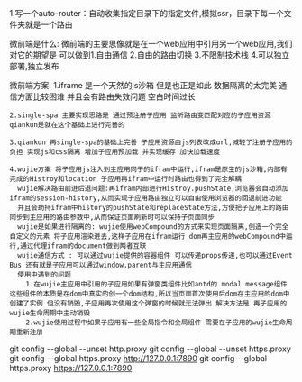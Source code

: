 <!--
 * @Author: yjl
 * @Date: 2024-05-10 09:15:11
 * @LastEditors: yjl
 * @LastEditTime: 2024-06-27 18:00:08
 * @Description: 描述
-->
1.写一个auto-router：自动收集指定目录下的指定文件,模拟ssr，目录下每一个文件夹就是一个路由


微前端是什么:
    微前端的主要思像就是在一个web应用中引用另一个web应用,我们对它的期望是 可以做到1.自由通信 2.自由的路由切换 3.不限制技术栈 4.可以独立部署,独立发布

微前端方案:
    1.iframe 是一个天然的js沙箱 但是也正是如此 数据隔离的太完美 通信方面比较困难  并且会有路由失效问题 空白时间过长

    2.single-spa 主要实现思路是 通过预注册子应用 监听路由变匹配对应的子应用资源 qiankun是就在这个基础上进行完善的

    3.qiankun 再single-spa的基础上完善 子应用资源由js列表改成url,减轻了注册子应用的负担 实现js和css隔离 增加子应用预加载 并实现缓存 加快加载速度

    4.wujie方案 将子应用js注入到主应用同于的ifram中运行,ifram是原生的js沙箱,内部有完成的Histroy和location 子应用再ifram中运行时路由也得到了完全解耦
      wujie解决路由前进后退问题:再ifram内部进行Histroy.pushState,浏览器会自动添加ifram的session-history,从而实现子应用路由独立可以自由使用浏览器的回退前进功能
      并且会劫持ifram中history的pushState和replaceState方法,方便把子应用上的路由同步到主应用的路由参数中,从而保证页面刷新时可以保持子页面同步
      wujie是如果进行隔离的: wujie使用webCompound的方式来实现页面隔离,创造一个完全自定义的元素 将子应用渲染进去,这样子应用在ifram运行 dom再主应用的webCompound中运行,通过代理ifram的document做到两者互联
      wujie通信方式 : 可以通过wujie提供的容器组件 可以传递props传递,也可以通过Event Bus 还有就是子应用可以通过window.parent与主应用通信
      使用中遇到的问题
        1.在wujie主应用中引用的子应用如果有弹窗类组件比如antd的 modal message组件 这些组件的本质是在dom中真实的创一个dom结构,所以当页面首次使用后dom在主应用的dom中创建了实例 但没有销毁,子应用再次使用这个弹窗的时候就无法弹出 解决方法是 再子应用的wujie生命周期中主动销毁
        2.wujie使用过程中如果子应用有一些全局指令和全局组件 需要在子应用的wujie生命周期重新注册


<!-- 提交取消/代理 -->
git config --global --unset http.proxy
git config --global --unset https.proxy
git config --global https.proxy http://127.0.0.1:7890
git config --global https.proxy https://127.0.0.1:7890


